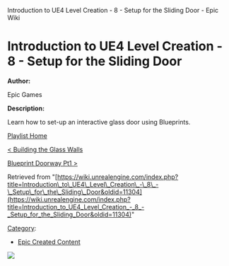 Introduction to UE4 Level Creation - 8 - Setup for the Sliding Door - Epic Wiki                    

Introduction to UE4 Level Creation - 8 - Setup for the Sliding Door
===================================================================

  

**Author:**

Epic Games

**Description:**

Learn how to set-up an interactive glass door using Blueprints.

  

[Playlist Home](/Category:Epic_Video_Playlists "Category:Epic Video Playlists")

[< Building the Glass Walls](/Introduction_to_UE4_Level_Creation_-_7_-_Building_the_Glass_Walls "Introduction to UE4 Level Creation - 7 - Building the Glass Walls")

[Blueprint Doorway Pt1 >](/Introduction_to_UE4_Level_Creation_-_9_-_Blueprint_Doorway_Pt1 "Introduction to UE4 Level Creation - 9 - Blueprint Doorway Pt1")

Retrieved from "[https://wiki.unrealengine.com/index.php?title=Introduction\_to\_UE4\_Level\_Creation\_-\_8\_-\_Setup\_for\_the\_Sliding\_Door&oldid=11304](https://wiki.unrealengine.com/index.php?title=Introduction_to_UE4_Level_Creation_-_8_-_Setup_for_the_Sliding_Door&oldid=11304)"

[Category](/Special:Categories "Special:Categories"):

*   [Epic Created Content](/Category:Epic_Created_Content "Category:Epic Created Content")

  ![](https://tracking.unrealengine.com/track.png)